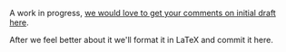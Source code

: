 A work in progress, [we would love to get your comments on initial draft here](https://docs.google.com/document/d/1d6HYWEQ8e1ZRTpR0SncrX0vfuAYpQa8wy08XopGjrOI/edit?usp=sharing).


After we feel better about it we'll format it in LaTeX and commit it here.

